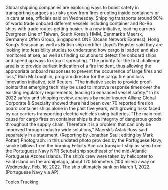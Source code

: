 Global shipping companies are exploring ways to boost safety in transporting cargoes as risks grow from fires erupting inside containers or in cars at sea, officials said on Wednesday.
Shipping transports around 90% of world trade onboard different vessels including container and Ro-Ro ships with trade routes getting busier.
In a new initiative, leading carriers Evergreen Line of Taiwan, South Korea’s HMM, Denmark’s Maersk, Germany’s Offen Group, Singapore’s ONE (Ocean Network Express), Hong Kong’s Seaspan as well as British ship certifier Lloyd’s Register said they are looking into feasibility studies to understand how cargo is loaded and also monitored at sea, as well as finding solutions to detect fire onboard ships and speed up ways to stop it spreading.
“The priority for the first challenge area is to provide earliest indication of a fire incident, thus allowing the appropriate onboard responses to prevent the occurrence of large fires and loss,” Rich McLoughlin, program director for the cargo fire and loss innovation initiative, told Reuters.
“The initiative seeks to provide proof-points that emerging tech may be used to improve response times over the existing regulatory requirements, leading to enhanced vessel safety.”
In its 2022 safety and shipping review, analysis by major insurer Allianz Global Corporate & Specialty showed there had been over 70 reported fires on board container ships alone in the past five years, with growing risks faced by car carriers transporting electric vehicles using batteries.
“The main root cause for cargo fires on container ships is the integrity of dangerous goods throughout the supply chain. Therefore it is a problem that can only be improved through industry wide solutions,” Maersk’s Aslak Ross said separately in a statement.
(Reporting by Jonathan Saul; editing by Mark Potter)
Photograph: In this undated photo provided by the Portuguese Navy, smoke billows from the burning Felicity Ace car transport ship as seen from the Portuguese Navy NPR Setubal ship southeast of the mid-Atlantic Portuguese Azores Islands. The ship’s crew were taken by helicopter to Faial island on the archipelago, about 170 kilometers (100 miles) away on Wednesday, Feb. 16, 2022. The ship ultimately sank on March 1, 2022. (Portuguese Navy via AP)

Topics
Trucking

